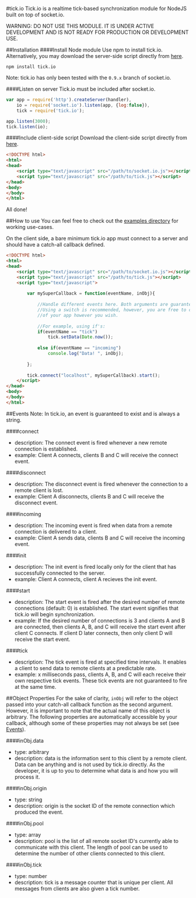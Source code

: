 #tick.io
Tick.io is a realtime tick-based synchronization module for NodeJS built on top of socket.io.

WARNING: DO NOT USE THIS MODULE. IT IS UNDER ACTIVE DEVELOPMENT AND IS NOT READY FOR PRODUCTION OR DEVELOPMENT USE.


##Installation
####Install Node module
Use npm to install tick.io. Alternatively, you may download the server-side script directly from [here](https://github.com/mickmuzac/tick.io/tree/master/server/lib).
```
npm install tick.io
```
Note: tick.io has only been tested with the `0.9.x` branch of socket.io.

####Listen on server
Tick.io must be included after socket.io.
```js
var app = require('http').createServer(handler),
    io = require('socket.io').listen(app, {log:false}),
	tick = require('tick.io');

app.listen(3000);
tick.listen(io);
```

####Include client-side script
Download the client-side script directly from [here](https://github.com/mickmuzac/tick.io/tree/master/client).
```html
<!DOCTYPE html>
<html>
<head>
	<script type="text/javascript" src="/path/to/socket.io.js"></script>
	<script type="text/javascript" src="/path/to/tick.js"></script>
</head>
<body>
</body>
</html>
```

All done!

##How to use
You can feel free to check out the [examples directory](https://github.com/mickmuzac/tick.io/tree/master/examples) for
working use-cases. 

On the client side, a bare minimum tick.io app must connect to a server and should have a catch-all callback defined.

```html
<!DOCTYPE html>
<html>
<head>
	<script type="text/javascript" src="/path/to/socket.io.js"></script>
	<script type="text/javascript" src="/path/to/tick.js"></script>
	<script type="text/javascript">
		
		var mySuperCallback = function(eventName, inObj){
		
			//Handle different events here. Both arguments are guaranteed to exist.
			//Using a switch is recommended, however, you are free to control the flow
			//of your app however you wish.
			
			//For example, using if's:
			if(eventName == "tick")
				tick.setData(Date.now());
				
			else if(eventName == "incoming")
				console.log("Data! ", inObj);
			
		};
		
		tick.connect("localhost", mySuperCallback).start();
	</script>
</head>
<body>
</body>
</html>
```

##Events
Note: In tick.io, an event is guaranteed to exist and is always a string.


####connect
* description: The connect event is fired whenever a new remote connection is established. 
* example: Client A connects, clients B and C will receive the connect event.

####disconnect
* description: The disconnect event is fired whenever the connection to a remote client is lost.
* example: Client A disconnects, clients B and C will receive the disconnect event.

####incoming
* description: The incoming event is fired when data from a remote connection is delivered to a client.
* example: Client A sends data, clients B and C will receive the incoming event.

####init				
* description: The init event is fired locally only for the client that has successfully connected to the server. 
* example: Client A connects, client A recieves the init event.

####start				
* description: The start event is fired after the desired number of remote connections (default: 0) is established. The 
start event signifies that tick.io will begin synchronization.
* example: If the desired number of connections is 3 and clients A and B are connected, then clients A, B, and C will
receive the start event after client C connects. If client D later connects, then only client D will receive the start event.

####tick
* description: The tick event is fired at specified time intervals. It enables a client to send data to remote clients at a predictable
rate.
* example: x milliseconds pass, clients A, B, and C will each receive their own respective tick events. These tick events 
are not guaranteed to fire at the same time.

##Object Properties
For the sake of clarity, `inObj` will refer to the object passed into your catch-all callback function as the second
argument. However, it is important to note that the actual name of this object is arbitrary. The following properties
are automatically accessible by your callback, although some of these properties may not always be set (see [Events](#events)).

####inObj.data
* type: arbitrary
* description: data is the information sent to this client by a remote client. Data can be anything and is
not used by tick.io directly. As the developer, it is up to you to determine what data is and how you will process it.

####inObj.origin

* type: string
* description: origin is the socket ID of the remote connection which produced the event.


####inObj.pool

* type: array
* description: pool is the list of all remote socket ID's currently able to communicate with this client. 
The length of pool can be used to determine the number of other clients connected to this client.

####inObj.tick

* type: number
* description: tick is a message counter that is unique per client. All messages from clients are also given
a tick number.
